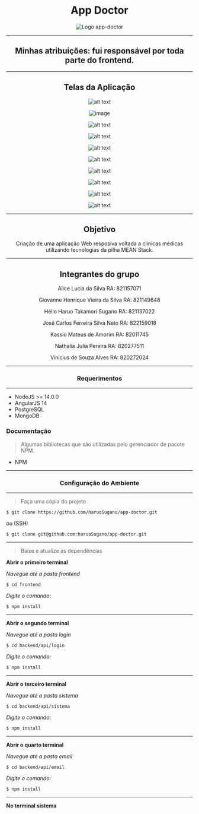<center>
  
# App Doctor

![Logo app-doctor](./frontend/src/assets/resources/img/logo.png)

---
## Minhas atribuições: fui responsável por toda parte do frontend.
---

## Telas da Aplicação
![alt text](https://github.com/viniciusalves23/app-doctor-1/blob/master/galeria1.PNG?raw=true)
  
![image](https://user-images.githubusercontent.com/83824469/203323640-ce7d1fc7-cdfc-4406-b46d-ba08a7bcea0b.png)
  
![alt text](https://github.com/viniciusalves23/app-doctor-1/blob/master/galeria3.PNG?raw=true)
  
![alt text](https://github.com/viniciusalves23/app-doctor-1/blob/master/galeria4.PNG?raw=true)

![alt text](https://github.com/viniciusalves23/app-doctor-1/blob/master/galeria5.PNG?raw=true)
  
![alt text](https://github.com/viniciusalves23/app-doctor-1/blob/master/galeria6.PNG?raw=true)

![alt text](https://github.com/viniciusalves23/app-doctor-1/blob/master/galeria7.PNG?raw=true)
  
![alt text](https://github.com/viniciusalves23/app-doctor-1/blob/master/galeria8.PNG?raw=true)
  
![alt text](https://github.com/viniciusalves23/app-doctor-1/blob/master/galeria9.PNG?raw=true)
  
![alt text](https://github.com/viniciusalves23/app-doctor-1/blob/master/galeria10.PNG?raw=true)

---

## Objetivo

Criação de uma aplicação Web resposiva voltada a clinicas médicas utilizando tecnologias da pilha MEAN Stack.

---

## Integrantes do grupo

Alice Lucia da Silva RA: 821157071

Giovanne Henrique Vieira da Silva RA: 821149648

Hélio Haruo Takamori Sugano RA: 821137022

José Carlos Ferreira Silva Neto RA: 822159018

Kassio Mateus de Amorim RA: 82011745

Nathalia Julia Pereira RA: 820277511

Vinicius de Souza Alves RA: 820272024

</center>

---
<center>

### Requerimentos

---

</center>

* NodeJS >= 14.0.0
* AngularJS 14
* PostgreSQL
* MongoDB

### Documentação

> Algumas bibliotecas que são utilizadas pelo gerenciador de pacote NPM.

* NPM


---
<center>

### Configuração do Ambiente

---

</center>

> Faça uma cópia do projeto

`$ git clone https://github.com/haruoSugano/app-doctor.git`

ou (SSH)

`$ git clone git@github.com:haruoSugano/app-doctor.git`

---

> Baixe e atualize as dependências

**Abrir o primeiro terminal**

*Navegue até a pasta frontend*

`$ cd frontend`

*Digite o comando:*

`$ npm install`

---

**Abrir o segundo terminal**

*Navegue até a pasta login*

`$ cd backend/api/login`

*Digite o comando:*

`$ npm install`

---

**Abrir o terceiro terminal**

*Navegue até a pasta sistema*

`$ cd backend/api/sistema`

*Digite o comando:*

`$ npm install`

---

**Abrir o quarto terminal**

*Navegue até a pasta email*

`$ cd backend/api/email`

*Digite o comando:*

`$ npm install`

---

**No terminal sistema**
